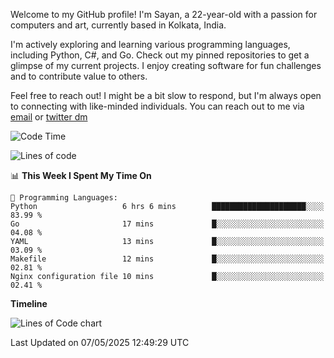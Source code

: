 Welcome to my GitHub profile! I'm Sayan, a 22-year-old with a passion for computers and art, currently based in Kolkata, India.

I'm actively exploring and learning various programming languages, including Python, C#, and Go. Check out my pinned repositories to get a glimpse of my current projects. I enjoy creating software for fun challenges and to contribute value to others.

Feel free to reach out! I might be a bit slow to respond, but I'm always open to connecting with like-minded individuals. You can reach out to me via [email](mailto:me@sayanbiswas.in) or [twitter dm](https://twitter.com/TheDankDel)

<!--START_SECTION:waka-->
![Code Time](http://img.shields.io/badge/Code%20Time-2%2C226%20hrs%2043%20mins-blue)

![Lines of code](https://img.shields.io/badge/From%20Hello%20World%20I%27ve%20Written-8.2%20million%20lines%20of%20code-blue)

📊 **This Week I Spent My Time On** 

```text
💬 Programming Languages: 
Python                   6 hrs 6 mins        █████████████████████░░░░   83.99 % 
Go                       17 mins             █░░░░░░░░░░░░░░░░░░░░░░░░   04.08 % 
YAML                     13 mins             █░░░░░░░░░░░░░░░░░░░░░░░░   03.09 % 
Makefile                 12 mins             █░░░░░░░░░░░░░░░░░░░░░░░░   02.81 % 
Nginx configuration file 10 mins             █░░░░░░░░░░░░░░░░░░░░░░░░   02.41 % 
```

**Timeline**

![Lines of Code chart](https://raw.githubusercontent.com/Dank-del/Dank-del/main/assets/bar_graph.png)


 Last Updated on 07/05/2025 12:49:29 UTC
<!--END_SECTION:waka-->
